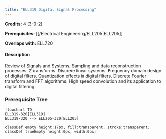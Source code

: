 ```yaml
---
title: "ELL319 Digital Signal Processing"
---
```

**Credits:** 4 (3-0-2)

**Prerequisites:** [[/Electrical Engineering/ELL205|ELL205]]

**Overlaps with:** ELL720

#### Description
Review of Signals and Systems, Sampling and data reconstruction processes. Z transforms. Discrete linear systems. Frequency domain design of digital filters. Quantization effects in digital filters. Discrete Fourier transform and FFT algorithms. High speed convolution and its application to digital filtering.

### Prerequisite Tree

```mermaid
flowchart TD
ELL319-320[ELL319]
ELL319-320 --> ELL205-320[ELL205]

classDef empty height:17px, fill:transparent, stroke:transparent;
classDef trueEmpty height:0px, width:0px;
```